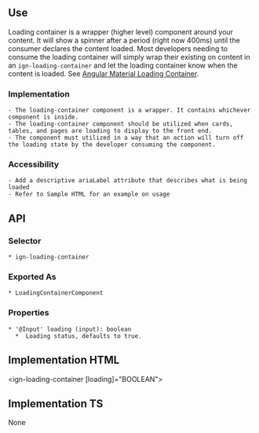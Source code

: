 ## Use
  Loading container is a wrapper (higher level) component around your content. It will show a spinner after a period (right now 400ms) until the consumer declares the content loaded. Most developers needing to consume the loading container will simply wrap their existing on content in an `ign-loading-container` and let the loading container know when the content is loaded. See [Angular Material Loading Container](https://material.angular.io/components/progress-spinner/overview).

  ### Implementation
    - The loading-container component is a wrapper. It contains whichever component is inside.
    - The loading-container component should be utilized when cards, tables, and pages are loading to display to the front end.
    - The component must utilized in a way that an action will turn off the loading state by the developer consuming the component.

  ### Accessibility
    - Add a descriptive ariaLabel attribute that describes what is being loaded
    - Refer to Sample HTML for an example on usage

## API
  ### Selector
    * ign-loading-container

  ### Exported As
    * LoadingContainerComponent
    
  ### Properties
    * '@Input' loading (input): boolean
      *  Loading status, defaults to true.

## Implementation HTML
  <ign-loading-container [loading]="BOOLEAN">
  </ign-loading-container>

## Implementation TS
  None
  